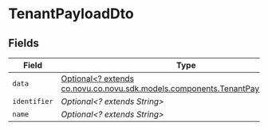 # TenantPayloadDto


## Fields

| Field                                                                                                                             | Type                                                                                                                              | Required                                                                                                                          | Description                                                                                                                       |
| --------------------------------------------------------------------------------------------------------------------------------- | --------------------------------------------------------------------------------------------------------------------------------- | --------------------------------------------------------------------------------------------------------------------------------- | --------------------------------------------------------------------------------------------------------------------------------- |
| `data`                                                                                                                            | [Optional<? extends co.novu.co.novu.sdk.models.components.TenantPayloadDtoData>](../../models/components/TenantPayloadDtoData.md) | :heavy_minus_sign:                                                                                                                | N/A                                                                                                                               |
| `identifier`                                                                                                                      | *Optional<? extends String>*                                                                                                      | :heavy_minus_sign:                                                                                                                | N/A                                                                                                                               |
| `name`                                                                                                                            | *Optional<? extends String>*                                                                                                      | :heavy_minus_sign:                                                                                                                | N/A                                                                                                                               |